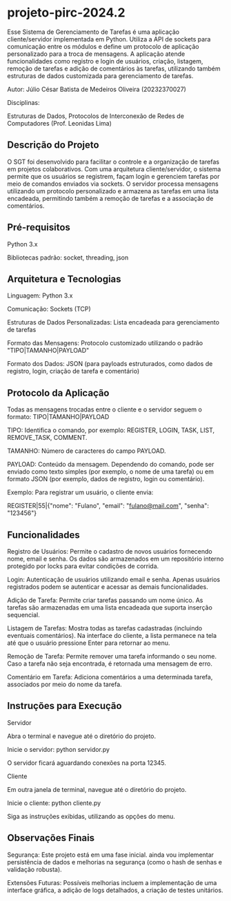 # projeto-pirc-2024.2
Esse Sistema de Gerenciamento de Tarefas é uma aplicação cliente/servidor implementada em Python. Utiliza a API de sockets para comunicação entre os módulos e define um protocolo de aplicação personalizado para a troca de mensagens. A aplicação atende funcionalidades como registro e login de usuários, criação, listagem, remoção de tarefas e adição de comentários às tarefas, utilizando também estruturas de dados customizada para gerenciamento de tarefas.

Autor:
Júlio César Batista de Medeiros Oliveira (20232370027)

Disciplinas:

Estruturas de Dados, Protocolos de Interconexão de Redes de Computadores (Prof. Leonidas Lima)

## Descrição do Projeto

O SGT foi desenvolvido para facilitar o controle e a organização de tarefas em projetos colaborativos. Com uma arquitetura cliente/servidor, o sistema permite que os usuários se registrem, façam login e gerenciem tarefas por meio de comandos enviados via sockets. O servidor processa mensagens utilizando um protocolo personalizado e armazena as tarefas em uma lista encadeada, permitindo também a remoção de tarefas e a associação de comentários.

## Pré-requisitos
Python 3.x

Bibliotecas padrão: socket, threading, json

## Arquitetura e Tecnologias

Linguagem: Python 3.x

Comunicação: Sockets (TCP)

Estruturas de Dados Personalizadas: Lista encadeada para gerenciamento de tarefas

Formato das Mensagens: Protocolo customizado utilizando o padrão "TIPO|TAMANHO|PAYLOAD"

Formato dos Dados: JSON (para payloads estruturados, como dados de registro, login, criação de tarefa e comentário)

## Protocolo da Aplicação

Todas as mensagens trocadas entre o cliente e o servidor seguem o formato: TIPO|TAMANHO|PAYLOAD

TIPO: Identifica o comando, por exemplo: REGISTER, LOGIN, TASK, LIST, REMOVE_TASK, COMMENT.

TAMANHO: Número de caracteres do campo PAYLOAD.

PAYLOAD: Conteúdo da mensagem. Dependendo do comando, pode ser enviado como texto simples (por exemplo, o nome de uma tarefa) ou em formato JSON (por exemplo, dados de registro, login ou comentário).

Exemplo: Para registrar um usuário, o cliente envia:

REGISTER|55|{"nome": "Fulano", "email": "fulano@mail.com", "senha": "123456"}


## Funcionalidades

Registro de Usuários: Permite o cadastro de novos usuários fornecendo nome, email e senha. Os dados são armazenados em um repositório interno protegido por locks para evitar condições de corrida.

Login: Autenticação de usuários utilizando email e senha. Apenas usuários registrados podem se autenticar e acessar as demais funcionalidades.

Adição de Tarefa: Permite criar tarefas passando um nome único. As tarefas são armazenadas em uma lista encadeada que suporta inserção sequencial.

Listagem de Tarefas: Mostra todas as tarefas cadastradas (incluindo eventuais comentários). Na interface do cliente, a lista permanece na tela até que o usuário pressione Enter para retornar ao menu.

Remoção de Tarefa: Permite remover uma tarefa informando o seu nome. Caso a tarefa não seja encontrada, é retornada uma mensagem de erro.

Comentário em Tarefa: Adiciona comentários a uma determinada tarefa, associados por meio do nome da tarefa.

## Instruções para Execução

Servidor

Abra o terminal e navegue até o diretório do projeto.

Inicie o servidor: 
python servidor.py

O servidor ficará aguardando conexões na porta 12345.

Cliente

Em outra janela de terminal, navegue até o diretório do projeto.

Inicie o cliente:
python cliente.py

Siga as instruções exibidas, utilizando as opções do menu.

## Observações Finais

Segurança: Este projeto está em uma fase inicial. ainda vou implementar persistência de dados e melhorias na segurança (como o hash de senhas e validação robusta).

Extensões Futuras: Possíveis melhorias incluem a implementação de uma interface gráfica, a adição de logs detalhados, a criação de testes unitários.
